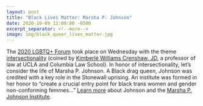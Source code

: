 ```yaml
---
layout: post
title: "Black Lives Matter: Marsha P. Johnson"
date: 2020-10-09 12:00:00 -0500
excerpt_separator: <!--more-->
image: img/black_queer_lives_matter.jpg
---
```


The [2020 LGBTQ+ Forum][lgbtq-forum] took place on Wednesday with the theme [intersectionality] (coined by [Kimberlé Williams Crenshaw, JD,][kimberle-crenshaw] a professor of law at UCLA and Columbia Law School). In honor of <!--more--> intersectionality, let’s consider the life of Marsha P. Johnson. A Black drag queen, Johnson was credited with a key role in the Stonewall uprising. An institute was formed in her honor to “create a crucial entry point for black trans women and gender non-conforming femmes…” [Learn more][learn-more] about Johnson and the [Marsha P. Johnson Institute][johnson-institute].

[lgbtq-forum]: http://r20.rs6.net/tn.jsp?f=001A1BwU6eY3GFkECZtvduvzd-Hk2tBTasY5EpcWmY_1f-IBB3K4oFFEoMi8wv-y-BWxDM5mumKtrwu-F0eIGiIg9her6MQR1_PIRIltPjX6ErJwbwpHWUzKe_bWzWiN33JIKpXa85Pl74VyBgalLao9VQyyvwzOdw5jxLEjCFNaHGYgSr3myy6y6aC-JZS9V_T6Nhy_P5_Z32yz3dMNsUn0c-BQpjYReXI7D0rVr0zO29uWNiwCjhxtR47CRmq7jx2v6z2j620raIU6PEjUP6F0zoNg0iA-dasdyuEH2lm1s3UT07-MUlDo2C_xdsWCTyzwcVoMD5ruSJjQWDxuBD-rcAX5u_j_gnRFyzLc2v4hcj21adgr_ucMl_lzQn-B1I9qtj4GsDX7C4yYvNwCdTRo_Ahy-QbAUE7F4s4OIVbDBrEvWXs7CDc47Vj-XrNV5dx3oPlrSdXrTA52fMMNti4TcxT7Ng9Fgafy0SvwBsQIzs_YxH2jA7SB_HBRfGOtdaueOJifTFwxgjBjADp1WrBNHLwbwDhFEuz0oHP-oXakN6ZEs9rf7u7PzZVXKnH9-0PvfZL0uDTuypIrcTi12fTpc1hR6gaYj4fWmKry-BMH9F72JoKH1W7yfOw3k2HmZs4o77hv4cjRvU=&c=8RuVS2vPFG0xMAcECvRBJAuIRm8mxNrqD6K_EBy2agPGJTypHj6Smw==&ch=11TOB8M-uCEsoILw_Me0a6m_o4LjKBVNTdYkIyP9VY_WCi5N6kaStA==
[intersectionality]: http://r20.rs6.net/tn.jsp?f=001A1BwU6eY3GFkECZtvduvzd-Hk2tBTasY5EpcWmY_1f-IBB3K4oFFEoMi8wv-y-BW4mZ-c1NETP4cYnx3u0o5wsR2z8GfOdcccWwaG9ukd3VF-41ZB7x3MmDKWds4Movgf3OsVKdhJkV-MuDoCPfy9-dz6JsvKNDtmxGFF163PYoQEifdceOpIdzDBKn943eAemeaZXnjI1Wz02EvgiUW8ni2V9qVZDYAxGUPl9Mxxg5YvcaqOsgMZTcAsyKShh1Trrosuftrb5n9UnmuX8wiKYwPwz-uefzzI7Y6JUbrHjpvBCyfeihJXu3imPabrdRq914_eArngf77dxQYsfbg6jCbuHK_zHiZSpPu_vcbI1zIUBKmQJZfBPW_B6YnZGpZUdguzLKaGC9-7VrV_nGJhxixjFpKcDJGWTZsZ98z-MoGLcCK319kOEdrim52UxmPEdltWyZ1DgMBjTZy-PTlkDWrqmfyVRfQrHt8_sSAxRppKzFgLB6pBMr4Y6qU5nd_BiJtSNLp_peOm6fuGfwUjqb-XxMEp74YPmMSpCh1Pw3sul7OuxNSBNm7nBGzjzMA&c=8RuVS2vPFG0xMAcECvRBJAuIRm8mxNrqD6K_EBy2agPGJTypHj6Smw==&ch=11TOB8M-uCEsoILw_Me0a6m_o4LjKBVNTdYkIyP9VY_WCi5N6kaStA==
[kimberle-crenshaw]: http://r20.rs6.net/tn.jsp?f=001A1BwU6eY3GFkECZtvduvzd-Hk2tBTasY5EpcWmY_1f-IBB3K4oFFEoMi8wv-y-BWLwJ2WpmWWcUoa86kn-BxjU4C0mkX_KGwE76p3Zu5IV2clnIhQT4zUwRpdOYlDmWy3n_yO2RNd7YDfoCI8jJZXjs0hEZgqB2R&c=8RuVS2vPFG0xMAcECvRBJAuIRm8mxNrqD6K_EBy2agPGJTypHj6Smw==&ch=11TOB8M-uCEsoILw_Me0a6m_o4LjKBVNTdYkIyP9VY_WCi5N6kaStA==
[learn-more]: http://r20.rs6.net/tn.jsp?f=001A1BwU6eY3GFkECZtvduvzd-Hk2tBTasY5EpcWmY_1f-IBB3K4oFFEoMi8wv-y-BWBw6rReR0eJ5r2ljntUG9AFjKlxNsS4AOMIODyAy8aNr-k8c6pLmIIPWq611_G7iEdujZjZbUiLK7MRim6JGviB-czvod694SguWzpYtS3pGKdSslg2X79gQwGe8KkLtZAeF7bu6JjVntCbCPvaszGgrhUE3HoKmkjfkEVJnruDJb41H9ow8fRz7w8LJD1k3-&c=8RuVS2vPFG0xMAcECvRBJAuIRm8mxNrqD6K_EBy2agPGJTypHj6Smw==&ch=11TOB8M-uCEsoILw_Me0a6m_o4LjKBVNTdYkIyP9VY_WCi5N6kaStA==
[johnson-institute]: http://r20.rs6.net/tn.jsp?f=001A1BwU6eY3GFkECZtvduvzd-Hk2tBTasY5EpcWmY_1f-IBB3K4oFFEoMi8wv-y-BWARaDw6ARMcGelNfuzf0dEN1dNOO8tqmf2zPysrK2CQrMaOmDXUoYgBvRi1S1UuMOPQbdS2w-tRE=&c=8RuVS2vPFG0xMAcECvRBJAuIRm8mxNrqD6K_EBy2agPGJTypHj6Smw==&ch=11TOB8M-uCEsoILw_Me0a6m_o4LjKBVNTdYkIyP9VY_WCi5N6kaStA==
